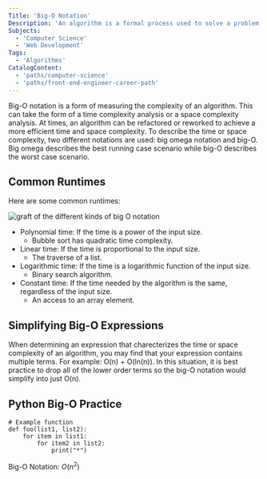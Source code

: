 ```yaml
---
Title: 'Big-O Notation'
Description: 'An algorithm is a formal process used to solve a problem. To compare two algorithms, it is necessary to develop tools to evaluate algorithmic efficiency. This comparison is very important since while many algorithms might function in the same way, they may also consume a differing amount of resources. It is often best practice to limit the footprint of the algorithms that are developed and to do that, Big-O notation is to be used. '
Subjects:
  - 'Computer Science'
  - 'Web Development'
Tags:
  - 'Algorithms'
CatalogContent:
  - 'paths/computer-science'
  - 'paths/front-end-engineer-career-path'
---
```


Big-O notation is a form of measuring the complexity of an algorithm. This can take the form of a time complexity analysis or a space complexity analysis. At times, an algorithm can be refactored or reworked to achieve a more efficient time and space complexity. To describe the time or space complexity, two different notations are used: big omega notation and big-O. Big omega describes the best running case scenario while big-O describes the worst case scenario. 

## Common Runtimes

Here are some common runtimes:

![graft of the different kinds of big O notation](https://raw.githubusercontent.com/Codecademy/docs/main/media/Big-O_Graph.png)


- Polynomial time: If the time is a power of the input size.
  - Bubble sort has quadratic time complexity.
- Linear time: If the time is proportional to the input size.
  - The traverse of a list.
- Logarithmic time: If the time is a logarithmic function of the input size.
  - Binary search algorithm.
- Constant time: If the time needed by the algorithm is the same, regardless of the input size.
  - An access to an array element.

## Simplifying Big-O Expressions

When determining an expression that charecterizes the time or space complexity of an algorithm, you may find that your expression contains multiple terms. For example: O(n) + O(ln(n)). In this situation, it is best practice to drop all of the lower order terms so the big-O notation would simplify into just O(n).

## Python Big-O Practice

```
# Example function
def foo(list1, list2):
    for item in list1:
        for item2 in list2:
            print("*")
```

Big-O Notation: $O(n^{2})$
